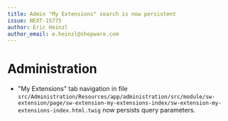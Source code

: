 ```yaml
---
title: Admin "My Extensions" search is now persistent
issue: NEXT-15775
author: Eric Heinzl
author_email: e.heinzl@shopware.com 
---
```

# Administration
* "My Extensions" tab navigation in file `src/Administration/Resources/app/administration/src/module/sw-extension/page/sw-extension-my-extensions-index/sw-extension-my-extensions-index.html.twig` now persists query parameters.
